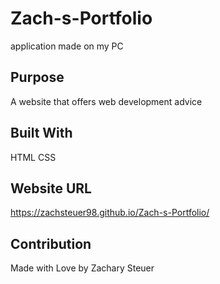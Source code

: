 # Zach-s-Portfolio
application made on my PC

## Purpose
A website that offers web development advice

## Built With
HTML
CSS 

## Website URL
https://zachsteuer98.github.io/Zach-s-Portfolio/

## Contribution 
Made with Love by Zachary Steuer